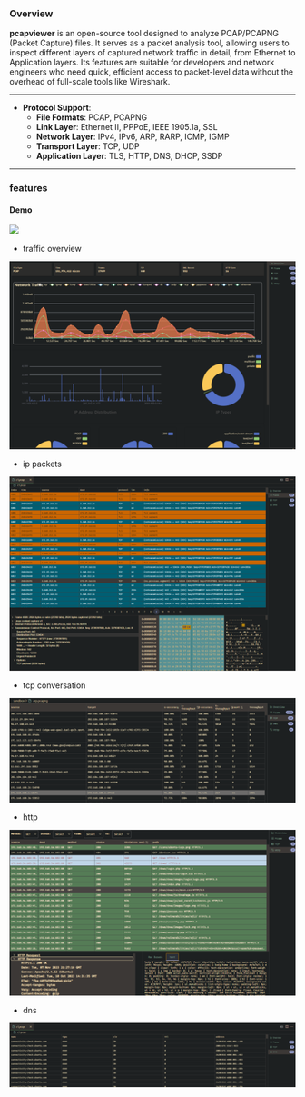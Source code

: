 
### Overview

**pcapviewer** is an open-source tool designed to analyze PCAP/PCAPNG (Packet Capture) files. It serves as a packet analysis tool, allowing users to inspect different layers of captured network traffic in detail, from Ethernet to Application layers. Its features are suitable for developers and network engineers who need quick, efficient access to packet-level data without the overhead of full-scale tools like Wireshark.


---
- **Protocol Support**:
  - **File Formats**: PCAP, PCAPNG
  - **Link Layer**: Ethernet II, PPPoE, IEEE 1905.1a, SSL
  - **Network Layer**: IPv4, IPv6, ARP, RARP, ICMP, IGMP
  - **Transport Layer**: TCP, UDP
  - **Application Layer**: TLS, HTTP, DNS, DHCP, SSDP
  
---

### features


#### Demo

<img src="https://i.ibb.co/x6NNTBp/cap2.gif" style="text-align:center, width: 80%"/>


* traffic overview

<img src="https://raw.githubusercontent.com/sankooc/vs-shark/master/assets/overview.png" style="text-align:center, width: 80%"/>

* ip packets 

<img src="https://raw.githubusercontent.com/sankooc/vs-shark/master/assets/frame.png" style="text-align:center, width: 80%"/>

* tcp conversation

<img src="https://raw.githubusercontent.com/sankooc/vs-shark/master/assets/conv.png" style="text-align:center, width: 80%"/>

* http

<img src="https://raw.githubusercontent.com/sankooc/vs-shark/master/assets/http.png" style="text-align:center, width: 80%"/>

* dns

<img src="https://raw.githubusercontent.com/sankooc/vs-shark/master/assets/dns.png" style="text-align:center, width: 80%"/>